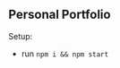 ## Personal Portfolio

<!-- ### [Live Site](https://jsmasterypro.com) -->

<!-- ![Portfolio Website](https://i.ibb.co/WgPMpts/image.png)

This is a code repository for the corresponding video tutorial. Your portfolio is your resume and your business card.

In this video, we will create a full Personal Development Portfolio. We're going to use React and Next.js. -->

Setup:
- run ```npm i && npm start```
